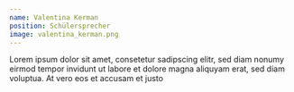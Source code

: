 ```yaml
---
name: Valentina Kerman
position: Schülersprecher
image: valentina_kerman.png
---
```

 Lorem ipsum dolor sit amet, consetetur sadipscing elitr, sed diam nonumy eirmod tempor invidunt ut labore et dolore magna aliquyam erat, sed diam voluptua. At vero eos et accusam et justo